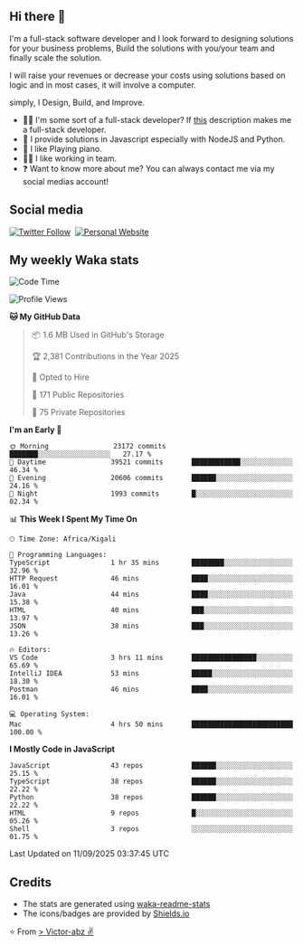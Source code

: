 ## Hi there 👋
I'm a full-stack software developer and I look forward to designing solutions for your business problems, Build the solutions with you/your team and finally scale the solution.

I will raise your revenues or decrease your costs using solutions based on logic and in most cases, it will involve a computer.

simply, I Design, Build, and Improve.

- 👨‍💻 I'm some sort of a full-stack developer? If [this](https://www.w3schools.com/whatis/whatis_fullstack.asp) description makes me a full-stack developer.
- 🌱 I provide solutions in Javascript especially with NodeJS and Python. 
- 🎹 I like Playing piano.
- 👯‍♀️ I like working in team.
- ❓ Want to know more about me? You can always contact me via my social medias account!

## Social media
[![Twitter Follow](https://img.shields.io/twitter/follow/vicky_abz?color=%231DA1F2&label=Twitter&style=for-the-badge&logo=twitter&logoColor=ffffff)](https://twitter.com/vicky_abz)
‎‎ [![Personal Website](https://img.shields.io/static/v1?label=visit&message=victor-abz.com&color=%235F021F&style=for-the-badge)](https://victor-abz.com/)

## My weekly Waka stats
<!--START_SECTION:waka-->
![Code Time](http://img.shields.io/badge/Code%20Time-2%2C038%20hrs%2013%20mins-blue)

![Profile Views](http://img.shields.io/badge/Profile%20Views-0-blue)

**🐱 My GitHub Data** 

> 📦 1.6 MB Used in GitHub's Storage 
 > 
> 🏆 2,381 Contributions in the Year 2025
 > 
> 💼 Opted to Hire
 > 
> 📜 171 Public Repositories 
 > 
> 🔑 75 Private Repositories 
 > 
**I'm an Early 🐤** 

```text
🌞 Morning                23172 commits       ███████░░░░░░░░░░░░░░░░░░   27.17 % 
🌆 Daytime                39521 commits       ████████████░░░░░░░░░░░░░   46.34 % 
🌃 Evening                20606 commits       ██████░░░░░░░░░░░░░░░░░░░   24.16 % 
🌙 Night                  1993 commits        █░░░░░░░░░░░░░░░░░░░░░░░░   02.34 % 
```


📊 **This Week I Spent My Time On** 

```text
🕑︎ Time Zone: Africa/Kigali

💬 Programming Languages: 
TypeScript               1 hr 35 mins        ████████░░░░░░░░░░░░░░░░░   32.96 % 
HTTP Request             46 mins             ████░░░░░░░░░░░░░░░░░░░░░   16.01 % 
Java                     44 mins             ████░░░░░░░░░░░░░░░░░░░░░   15.38 % 
HTML                     40 mins             ███░░░░░░░░░░░░░░░░░░░░░░   13.97 % 
JSON                     38 mins             ███░░░░░░░░░░░░░░░░░░░░░░   13.26 % 

🔥 Editors: 
VS Code                  3 hrs 11 mins       ████████████████░░░░░░░░░   65.69 % 
IntelliJ IDEA            53 mins             █████░░░░░░░░░░░░░░░░░░░░   18.30 % 
Postman                  46 mins             ████░░░░░░░░░░░░░░░░░░░░░   16.01 % 

💻 Operating System: 
Mac                      4 hrs 50 mins       █████████████████████████   100.00 % 
```

**I Mostly Code in JavaScript** 

```text
JavaScript               43 repos            ██████░░░░░░░░░░░░░░░░░░░   25.15 % 
TypeScript               38 repos            ██████░░░░░░░░░░░░░░░░░░░   22.22 % 
Python                   38 repos            ██████░░░░░░░░░░░░░░░░░░░   22.22 % 
HTML                     9 repos             █░░░░░░░░░░░░░░░░░░░░░░░░   05.26 % 
Shell                    3 repos             ░░░░░░░░░░░░░░░░░░░░░░░░░   01.75 % 
```




 Last Updated on 11/09/2025 03:37:45 UTC
<!--END_SECTION:waka-->

## Credits
- The stats are generated using [waka-readme-stats](https://github.com/anmol098/waka-readme-stats)
- The icons/badges are provided by [Shields.io](https://shields.io/)

⭐️ From [> Victor-abz ✌](https://victor-abz.com/)
